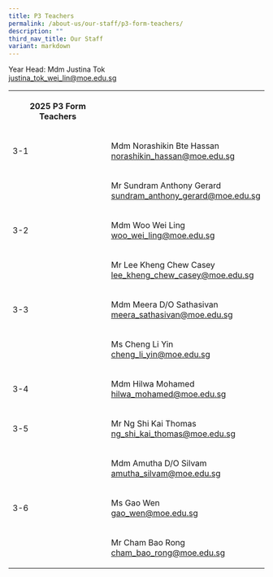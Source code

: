 ```yaml
---
title: P3 Teachers
permalink: /about-us/our-staff/p3-form-teachers/
description: ""
third_nav_title: Our Staff
variant: markdown
---
```

<p>Year Head: Mdm Justina Tok
<br><a href="mailto:justina_tok_wei_lin@moe.edu.sg" rel="noopener noreferrer nofollow" target="_blank">justina_tok_wei_lin@moe.edu.sg</a>
<br>
</p>
<table style="minWidth: 50px">
<colgroup>
<col>
<col>
</colgroup>
<tbody>
<tr>
<th rowspan="1" colspan="1">
<p>2025 P3 Form Teachers</p>
</th>
<th rowspan="1" colspan="1">
<p></p>
</th>
</tr>
<tr>
<td rowspan="1" colspan="1">
<p>3-1</p>
</td>
<td rowspan="1" colspan="1">
<p>Mdm Norashikin Bte Hassan
<br><a href="mailto:norashikin_hassan@moe.edu.sg" rel="noopener noreferrer nofollow" target="_blank">norashikin_hassan@moe.edu.sg</a>
</p>
</td>
</tr>
<tr>
<td rowspan="1" colspan="1">
<p></p>
</td>
<td rowspan="1" colspan="1">
<p>Mr Sundram Anthony Gerard
<br><a href="mailto:sundram_anthony_gerard@moe.edu.sg" rel="noopener noreferrer nofollow" target="_blank">sundram_anthony_gerard@moe.edu.sg</a>
</p>
</td>
</tr>
<tr>
<td rowspan="1" colspan="1">
<p>3-2</p>
</td>
<td rowspan="1" colspan="1">
<p>Mdm Woo Wei Ling
<br><a href="mailto:woo_wei_ling@moe.edu.sg" rel="noopener noreferrer nofollow" target="_blank">woo_wei_ling@moe.edu.sg</a>
</p>
</td>
</tr>
<tr>
<td rowspan="1" colspan="1">
<p></p>
</td>
<td rowspan="1" colspan="1">
<p>Mr Lee Kheng Chew Casey
<br><a href="mailto:lee_kheng_chew_casey@moe.edu.sg" rel="noopener noreferrer nofollow" target="_blank">lee_kheng_chew_casey@moe.edu.sg</a>
</p>
</td>
</tr>
<tr>
<td rowspan="1" colspan="1">
<p>3-3</p>
</td>
<td rowspan="1" colspan="1">
<p>Mdm Meera D/O Sathasivan
<br><a href="mailto:meera_sathasivan@moe.edu.sg" rel="noopener noreferrer nofollow" target="_blank">meera_sathasivan@moe.edu.sg</a>
</p>
</td>
</tr>
<tr>
<td rowspan="1" colspan="1">
<p></p>
</td>
<td rowspan="1" colspan="1">
<p>Ms Cheng Li Yin
<br><a href="mailto:cheng_li_yin@moe.edu.sg" rel="noopener noreferrer nofollow" target="_blank">cheng_li_yin@moe.edu.sg</a>
</p>
</td>
</tr>
<tr>
<td rowspan="1" colspan="1">
<p>3-4</p>
</td>
<td rowspan="1" colspan="1">
<p>Mdm Hilwa Mohamed
<br><a href="mailto:hilwa_mohamed@moe.edu.sg" rel="noopener noreferrer nofollow" target="_blank">hilwa_mohamed@moe.edu.sg</a>
</p>
</td>
</tr>
<tr>
<td rowspan="1" colspan="1">
<p>3-5</p>
</td>
<td rowspan="1" colspan="1">
<p>Mr Ng Shi Kai Thomas
<br><a href="mailto:ng_shi_kai_thomas@moe.edu.sg" rel="noopener noreferrer nofollow" target="_blank">ng_shi_kai_thomas@moe.edu.sg</a>
</p>
</td>
</tr>
<tr>
<td rowspan="1" colspan="1">
<p></p>
</td>
<td rowspan="1" colspan="1">
<p>Mdm Amutha D/O Silvam
<br><a href="mailto:amutha_silvam@moe.edu.sg" rel="noopener noreferrer nofollow" target="_blank">amutha_silvam@moe.edu.sg</a>
</p>
</td>
</tr>
<tr>
<td rowspan="1" colspan="1">
<p>3-6</p>
</td>
<td rowspan="1" colspan="1">
<p>Ms Gao Wen
<br><a href="mailto:gao_wen@moe.edu.sg" rel="noopener noreferrer nofollow" target="_blank">gao_wen@moe.edu.sg</a>
</p>
</td>
</tr>
<tr>
<td rowspan="1" colspan="1">
<p></p>
</td>
<td rowspan="1" colspan="1">
<p>Mr Cham Bao Rong
<br><a href="mailto:cham_bao_rong@moe.edu.sg" rel="noopener noreferrer nofollow" target="_blank">cham_bao_rong@moe.edu.sg</a>
</p>
</td>
</tr>
</tbody>
</table>
<p></p>